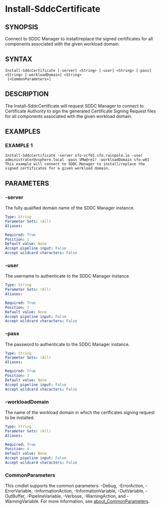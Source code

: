 # Install-SddcCertificate

## SYNOPSIS
Connect to SDDC Manager to install/replace the signed certificates for all components associated with the given workload domain.

## SYNTAX

```
Install-SddcCertificate [-server] <String> [-user] <String> [-pass] <String> [-workloadDomain] <String>
 [<CommonParameters>]
```

## DESCRIPTION
The Install-SddcCertificate will request SDDC Manager to connect to Certificate Authority to sign the generated Certificate Signing Request files for all components associated with the given workload domain.

## EXAMPLES

### EXAMPLE 1
```
Install-SddcCertificate -server sfo-vcf01.sfo.rainpole.io -user administrator@vsphere.local -pass VMw@re1! -workloadDomain sfo-w01
This example will connect to SDDC Manager to install/replace the signed certificates for a given workload domain.
```

## PARAMETERS

### -server
The fully qualified domain name of the SDDC Manager instance.

```yaml
Type: String
Parameter Sets: (All)
Aliases:

Required: True
Position: 1
Default value: None
Accept pipeline input: False
Accept wildcard characters: False
```

### -user
The username to authenticate to the SDDC Manager instance.

```yaml
Type: String
Parameter Sets: (All)
Aliases:

Required: True
Position: 2
Default value: None
Accept pipeline input: False
Accept wildcard characters: False
```

### -pass
The password to authenticate to the SDDC Manager instance.

```yaml
Type: String
Parameter Sets: (All)
Aliases:

Required: True
Position: 3
Default value: None
Accept pipeline input: False
Accept wildcard characters: False
```

### -workloadDomain
The name of the workload domain in which the certficates signing request to be installed.

```yaml
Type: String
Parameter Sets: (All)
Aliases:

Required: True
Position: 4
Default value: None
Accept pipeline input: False
Accept wildcard characters: False
```

### CommonParameters
This cmdlet supports the common parameters: -Debug, -ErrorAction, -ErrorVariable, -InformationAction, -InformationVariable, -OutVariable, -OutBuffer, -PipelineVariable, -Verbose, -WarningAction, and -WarningVariable. For more information, see [about_CommonParameters](http://go.microsoft.com/fwlink/?LinkID=113216).